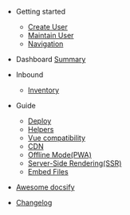 - Getting started

  - [Create User](quickstart.md)
  - [Maintain User](more-pages.md)
  - [Navigation](custom-navbar.md)

- Dashboard [Summary](dashboard.md)

- Inbound

  - [Inventory](inbound.md)


- Guide

  - [Deploy](deploy.md)
  - [Helpers](helpers.md)
  - [Vue compatibility](vue.md)
  - [CDN](cdn.md)
  - [Offline Mode(PWA)](pwa.md)
  - [Server-Side Rendering(SSR)](ssr.md)
  - [Embed Files](embed-files.md)

- [Awesome docsify](awesome.md)
- [Changelog](changelog.md)
